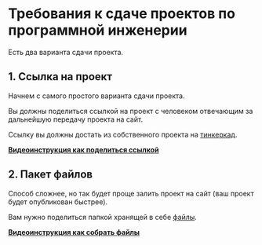 # Требования к сдаче проектов по программной инженерии
Есть два варианта сдачи проекта. 
## 1. Ссылка на проект 
Начнем с самого простого варианта сдачи проекта. 

Вы должны поделиться ссылкой на проект с человеком отвечающим за дальнейшую передачу проекта на сайт.

Ссылку вы должны достать из собственного проекта на [тинкеркад](https://www.tinkercad.com).

[**Видеоинструкция как поделиться ссылкой**](https://vk.com/video-219236407_456239018)

## 2. Пакет файлов
Способ сложнее, но так будет проще залить проект на сайт (ваш проект будет опубликован быстрее).

Вам нужно поделиться папкой хранящей в себе [файлы](https://github.com/DGUNH-Arduino-Lab/Arduino-Labs-website/blob/main/arduino_projects/structure.md).

[**Видеоинструкция как собрать файлы**](https://vk.com/video-219236407_456239017)
